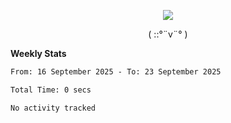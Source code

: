 <p align="center">
<img src= "https://github.com/web-Nuo/web-Nuo/blob/master/assets/88x31button2_magnified.gif?raw=true"/>
</p>
<p align="center">( ::°¨v¨° )</p>

**Weekly Stats**

<!--START_SECTION:waka-->

```txt
From: 16 September 2025 - To: 23 September 2025

Total Time: 0 secs

No activity tracked
```

<!--END_SECTION:waka-->
